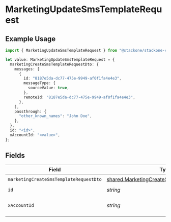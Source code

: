 # MarketingUpdateSmsTemplateRequest

## Example Usage

```typescript
import { MarketingUpdateSmsTemplateRequest } from "@stackone/stackone-client-ts/sdk/models/operations";

let value: MarketingUpdateSmsTemplateRequest = {
  marketingCreateSmsTemplateRequestDto: {
    messages: [
      {
        id: "8187e5da-dc77-475e-9949-af0f1fa4e4e3",
        messageType: {
          sourceValue: true,
        },
        remoteId: "8187e5da-dc77-475e-9949-af0f1fa4e4e3",
      },
    ],
    passthrough: {
      "other_known_names": "John Doe",
    },
  },
  id: "<id>",
  xAccountId: "<value>",
};
```

## Fields

| Field                                                                                                             | Type                                                                                                              | Required                                                                                                          | Description                                                                                                       |
| ----------------------------------------------------------------------------------------------------------------- | ----------------------------------------------------------------------------------------------------------------- | ----------------------------------------------------------------------------------------------------------------- | ----------------------------------------------------------------------------------------------------------------- |
| `marketingCreateSmsTemplateRequestDto`                                                                            | [shared.MarketingCreateSmsTemplateRequestDto](../../../sdk/models/shared/marketingcreatesmstemplaterequestdto.md) | :heavy_check_mark:                                                                                                | N/A                                                                                                               |
| `id`                                                                                                              | *string*                                                                                                          | :heavy_check_mark:                                                                                                | N/A                                                                                                               |
| `xAccountId`                                                                                                      | *string*                                                                                                          | :heavy_check_mark:                                                                                                | The account identifier                                                                                            |